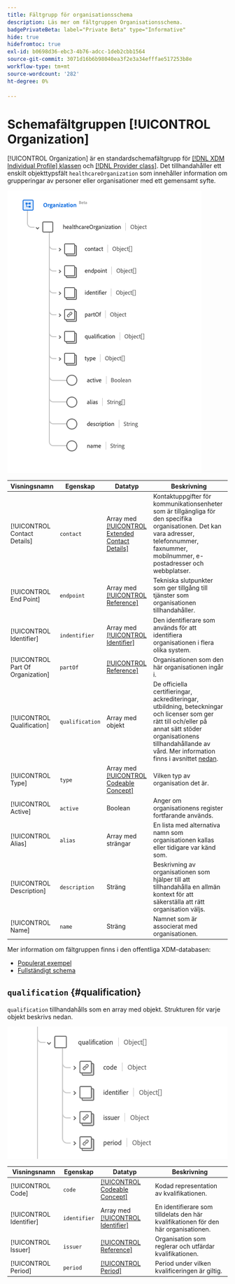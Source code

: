 ```yaml
---
title: Fältgrupp för organisationsschema
description: Läs mer om fältgruppen Organisationsschema.
badgePrivateBeta: label="Private Beta" type="Informative"
hide: true
hidefromtoc: true
exl-id: b0698d36-ebc3-4b76-adcc-1deb2cbb1564
source-git-commit: 3071d16b6b98040ea3f2e3a34efffae517253b8e
workflow-type: tm+mt
source-wordcount: '282'
ht-degree: 0%

---
```


# Schemafältgruppen [!UICONTROL Organization]

[!UICONTROL Organization] är en standardschemafältgrupp för [[!DNL XDM Individual Profile] klassen](../../../classes/individual-profile.md) och [[!DNL Provider class]](../../../classes/provider.md). Det tillhandahåller ett enskilt objekttypsfält `healthcareOrganization` som innehåller information om grupperingar av personer eller organisationer med ett gemensamt syfte.

![Fältgruppsstruktur](../../../images/healthcare/field-groups/organization/organization.png)

| Visningsnamn | Egenskap | Datatyp | Beskrivning |
| ---| --- | --- | --- |
| [!UICONTROL Contact Details] | `contact` | Array med [[!UICONTROL Extended Contact Details]](../data-types/extended-contact-detail.md) | Kontaktuppgifter för kommunikationsenheter som är tillgängliga för den specifika organisationen. Det kan vara adresser, telefonnummer, faxnummer, mobilnummer, e-postadresser och webbplatser. |
| [!UICONTROL End Point] | `endpoint` | Array med [[!UICONTROL Reference]](../data-types/reference.md) | Tekniska slutpunkter som ger tillgång till tjänster som organisationen tillhandahåller. |
| [!UICONTROL Identifier] | `indentifier` | Array med [[!UICONTROL Identifier]](../data-types/identifier.md) | Den identifierare som används för att identifiera organisationen i flera olika system. |
| [!UICONTROL Part Of Organization] | `partOf` | [[!UICONTROL Reference]](../data-types/reference.md) | Organisationen som den här organisationen ingår i. |
| [!UICONTROL Qualification] | `qualification` | Array med objekt | De officiella certifieringar, ackrediteringar, utbildning, beteckningar och licenser som ger rätt till och/eller på annat sätt stöder organisationens tillhandahållande av vård. Mer information finns i avsnittet [nedan](#qualification). |
| [!UICONTROL Type] | `type` | Array med [[!UICONTROL Codeable Concept]](../data-types/codeable-concept.md) | Vilken typ av organisation det är. |
| [!UICONTROL Active] | `active` | Boolean | Anger om organisationens register fortfarande används. |
| [!UICONTROL Alias] | `alias` | Array med strängar | En lista med alternativa namn som organisationen kallas eller tidigare var känd som. |
| [!UICONTROL Description] | `description` | Sträng | Beskrivning av organisationen som hjälper till att tillhandahålla en allmän kontext för att säkerställa att rätt organisation väljs. |
| [!UICONTROL Name] | `name` | Sträng | Namnet som är associerat med organisationen. |

Mer information om fältgruppen finns i den offentliga XDM-databasen:

* [Populerat exempel](https://github.com/adobe/xdm/blob/master/extensions/industry/healthcare/fhir/fieldgroups/coverage.example.1.json)
* [Fullständigt schema](https://github.com/adobe/xdm/blob/master/extensions/industry/healthcare/fhir/fieldgroups/coverage.schema.json)

## `qualification` {#qualification}

`qualification` tillhandahålls som en array med objekt. Strukturen för varje objekt beskrivs nedan.

![kvalificeringsstruktur](../../../images/healthcare/field-groups/organization/qualification.png)

| Visningsnamn | Egenskap | Datatyp | Beskrivning |
| --- | --- | --- | --- |
| [!UICONTROL Code] | `code` | [[!UICONTROL Codeable Concept]](../data-types/codeable-concept.md) | Kodad representation av kvalifikationen. |
| [!UICONTROL Identifier] | `identifier` | Array med [[!UICONTROL Identifier]](../data-types/identifier.md) | En identifierare som tilldelats den här kvalifikationen för den här organisationen. |
| [!UICONTROL Issuer] | `issuer` | [[!UICONTROL Reference]](../data-types/reference.md) | Organisation som reglerar och utfärdar kvalifikationen. |
| [!UICONTROL Period] | `period` | [[!UICONTROL Period]](../data-types/period.md) | Period under vilken kvalificeringen är giltig. |

